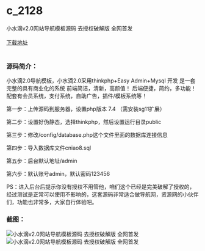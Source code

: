 # c_2128
小水滴v2.0网站导航模板源码 去授权破解版 全网首发
<br/></br>
[下载地址](https://www.uuid2.com/2128.html "下载地址")
<br/></br>
<h3>源码简介：</h3>
<p>小水滴2.0导航模板，小水滴2.0采用thinkphp+Easy Admin+Mysql 开发 是一套完整的具有商业化的系统 前端简洁，清新，高颜值！ 后端便捷，简约，多功能！ 配套有会员系统，支付系统，自助广告，插件/模板系统等！<p>
<p>第一步：上传源码到服务器，设置php版本 7.4 （需安装sg11扩展）<p>
<p>第二步：设置好伪静态，选择thinkphp，然后设置运行目录public<p>
<p>第三步：修改/config/database.php这个文件里面的数据库连接信息<p>
<p>第四步：导入数据库文件cniao8.sql<p>
<p>第五步：后台默认地址/admin<p>
<p>第六步：默认账号admin，默认密码123456<p>
<p>PS：进入后台后提示你没有授权不用管他，咱们这个已经是完美破解了授权的，经过测试是正常可以使用不影响的，这套源码非常适合做导航网，资源网的小伙伴们，功能也非常多，大家自行体验吧。<p>
<h3>截图：</h3>
<img src="https://www.uuid2.com/wp-content/uploads/img/uimage/41281653630248.jpg" alt="小水滴v2.0网站导航模板源码 去授权破解版 全网首发"><img src="https://www.uuid2.com/wp-content/uploads/img/uimage/83311653630249.jpg" alt="小水滴v2.0网站导航模板源码 去授权破解版 全网首发">

